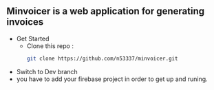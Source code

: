 ## Minvoicer is a web application for generating invoices

- Get Started
  - Clone this repo :
    ```bash
    git clone https://github.com/n53337/minvoicer.git
    ```
 - Switch to Dev branch
 - you have to add your firebase project in order to get up and runing.
